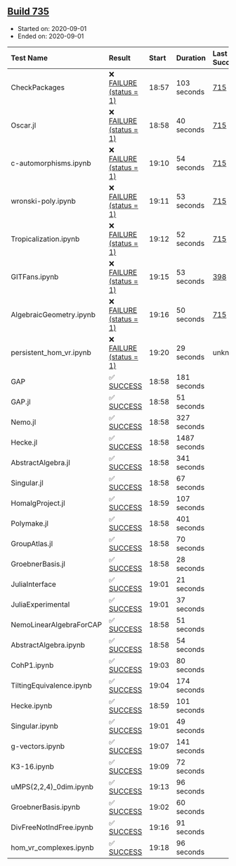 ## [Build 735](https://oscarci.mathematik.uni-kl.de/job/oscar-stable/735/)

* Started on: 2020-09-01
* Ended on: 2020-09-01

| Test Name    | Result | Start | Duration | Last Success | First Failure |
|:-------------|:-------|:------|:---------|:-------------|:--------------|
| CheckPackages | ❌ [FAILURE (status = 1)](https://oscarci.mathematik.uni-kl.de/job/oscar-stable/735/artifact/logs/build-735/CheckPackages.log) | 18:57 | 103 seconds | [715](https://oscarci.mathematik.uni-kl.de/job/oscar-stable/715/) | [716](https://oscarci.mathematik.uni-kl.de/job/oscar-stable/716/) |
| Oscar.jl | ❌ [FAILURE (status = 1)](https://oscarci.mathematik.uni-kl.de/job/oscar-stable/735/artifact/logs/build-735/Oscar.jl.log) | 18:58 | 40 seconds | [715](https://oscarci.mathematik.uni-kl.de/job/oscar-stable/715/) | [716](https://oscarci.mathematik.uni-kl.de/job/oscar-stable/716/) |
| c-automorphisms.ipynb | ❌ [FAILURE (status = 1)](https://oscarci.mathematik.uni-kl.de/job/oscar-stable/735/artifact/logs/build-735/c-automorphisms.ipynb.log) | 19:10 | 54 seconds | [715](https://oscarci.mathematik.uni-kl.de/job/oscar-stable/715/) | [716](https://oscarci.mathematik.uni-kl.de/job/oscar-stable/716/) |
| wronski-poly.ipynb | ❌ [FAILURE (status = 1)](https://oscarci.mathematik.uni-kl.de/job/oscar-stable/735/artifact/logs/build-735/wronski-poly.ipynb.log) | 19:11 | 53 seconds | [715](https://oscarci.mathematik.uni-kl.de/job/oscar-stable/715/) | [716](https://oscarci.mathematik.uni-kl.de/job/oscar-stable/716/) |
| Tropicalization.ipynb | ❌ [FAILURE (status = 1)](https://oscarci.mathematik.uni-kl.de/job/oscar-stable/735/artifact/logs/build-735/Tropicalization.ipynb.log) | 19:12 | 52 seconds | [715](https://oscarci.mathematik.uni-kl.de/job/oscar-stable/715/) | [716](https://oscarci.mathematik.uni-kl.de/job/oscar-stable/716/) |
| GITFans.ipynb | ❌ [FAILURE (status = 1)](https://oscarci.mathematik.uni-kl.de/job/oscar-stable/735/artifact/logs/build-735/GITFans.ipynb.log) | 19:15 | 53 seconds | [398](https://oscarci.mathematik.uni-kl.de/job/oscar-stable/398/) | [399](https://oscarci.mathematik.uni-kl.de/job/oscar-stable/399/) |
| AlgebraicGeometry.ipynb | ❌ [FAILURE (status = 1)](https://oscarci.mathematik.uni-kl.de/job/oscar-stable/735/artifact/logs/build-735/AlgebraicGeometry.ipynb.log) | 19:16 | 50 seconds | [715](https://oscarci.mathematik.uni-kl.de/job/oscar-stable/715/) | [716](https://oscarci.mathematik.uni-kl.de/job/oscar-stable/716/) |
| persistent_hom_vr.ipynb | ❌ [FAILURE (status = 1)](https://oscarci.mathematik.uni-kl.de/job/oscar-stable/735/artifact/logs/build-735/persistent_hom_vr.ipynb.log) | 19:20 | 29 seconds | unknown | unknown |
| GAP | ✅ [SUCCESS](https://oscarci.mathematik.uni-kl.de/job/oscar-stable/735/artifact/logs/build-735/GAP.log) | 18:58 | 181 seconds |  |  |
| GAP.jl | ✅ [SUCCESS](https://oscarci.mathematik.uni-kl.de/job/oscar-stable/735/artifact/logs/build-735/GAP.jl.log) | 18:58 | 51 seconds |  |  |
| Nemo.jl | ✅ [SUCCESS](https://oscarci.mathematik.uni-kl.de/job/oscar-stable/735/artifact/logs/build-735/Nemo.jl.log) | 18:58 | 327 seconds |  |  |
| Hecke.jl | ✅ [SUCCESS](https://oscarci.mathematik.uni-kl.de/job/oscar-stable/735/artifact/logs/build-735/Hecke.jl.log) | 18:58 | 1487 seconds |  |  |
| AbstractAlgebra.jl | ✅ [SUCCESS](https://oscarci.mathematik.uni-kl.de/job/oscar-stable/735/artifact/logs/build-735/AbstractAlgebra.jl.log) | 18:58 | 341 seconds |  |  |
| Singular.jl | ✅ [SUCCESS](https://oscarci.mathematik.uni-kl.de/job/oscar-stable/735/artifact/logs/build-735/Singular.jl.log) | 18:58 | 67 seconds |  |  |
| HomalgProject.jl | ✅ [SUCCESS](https://oscarci.mathematik.uni-kl.de/job/oscar-stable/735/artifact/logs/build-735/HomalgProject.jl.log) | 18:59 | 107 seconds |  |  |
| Polymake.jl | ✅ [SUCCESS](https://oscarci.mathematik.uni-kl.de/job/oscar-stable/735/artifact/logs/build-735/Polymake.jl.log) | 18:58 | 401 seconds |  |  |
| GroupAtlas.jl | ✅ [SUCCESS](https://oscarci.mathematik.uni-kl.de/job/oscar-stable/735/artifact/logs/build-735/GroupAtlas.jl.log) | 18:58 | 70 seconds |  |  |
| GroebnerBasis.jl | ✅ [SUCCESS](https://oscarci.mathematik.uni-kl.de/job/oscar-stable/735/artifact/logs/build-735/GroebnerBasis.jl.log) | 18:58 | 28 seconds |  |  |
| JuliaInterface | ✅ [SUCCESS](https://oscarci.mathematik.uni-kl.de/job/oscar-stable/735/artifact/logs/build-735/JuliaInterface.log) | 19:01 | 21 seconds |  |  |
| JuliaExperimental | ✅ [SUCCESS](https://oscarci.mathematik.uni-kl.de/job/oscar-stable/735/artifact/logs/build-735/JuliaExperimental.log) | 19:01 | 37 seconds |  |  |
| NemoLinearAlgebraForCAP | ✅ [SUCCESS](https://oscarci.mathematik.uni-kl.de/job/oscar-stable/735/artifact/logs/build-735/NemoLinearAlgebraForCAP.log) | 18:58 | 51 seconds |  |  |
| AbstractAlgebra.ipynb | ✅ [SUCCESS](https://oscarci.mathematik.uni-kl.de/job/oscar-stable/735/artifact/logs/build-735/AbstractAlgebra.ipynb.log) | 18:58 | 54 seconds |  |  |
| CohP1.ipynb | ✅ [SUCCESS](https://oscarci.mathematik.uni-kl.de/job/oscar-stable/735/artifact/logs/build-735/CohP1.ipynb.log) | 19:03 | 80 seconds |  |  |
| TiltingEquivalence.ipynb | ✅ [SUCCESS](https://oscarci.mathematik.uni-kl.de/job/oscar-stable/735/artifact/logs/build-735/TiltingEquivalence.ipynb.log) | 19:04 | 174 seconds |  |  |
| Hecke.ipynb | ✅ [SUCCESS](https://oscarci.mathematik.uni-kl.de/job/oscar-stable/735/artifact/logs/build-735/Hecke.ipynb.log) | 18:59 | 101 seconds |  |  |
| Singular.ipynb | ✅ [SUCCESS](https://oscarci.mathematik.uni-kl.de/job/oscar-stable/735/artifact/logs/build-735/Singular.ipynb.log) | 19:01 | 49 seconds |  |  |
| g-vectors.ipynb | ✅ [SUCCESS](https://oscarci.mathematik.uni-kl.de/job/oscar-stable/735/artifact/logs/build-735/g-vectors.ipynb.log) | 19:07 | 141 seconds |  |  |
| K3-16.ipynb | ✅ [SUCCESS](https://oscarci.mathematik.uni-kl.de/job/oscar-stable/735/artifact/logs/build-735/K3-16.ipynb.log) | 19:09 | 72 seconds |  |  |
| uMPS(2,2,4)_0dim.ipynb | ✅ [SUCCESS](https://oscarci.mathematik.uni-kl.de/job/oscar-stable/735/artifact/logs/build-735/uMPS-2-2-4-_0dim.ipynb.log) | 19:13 | 96 seconds |  |  |
| GroebnerBasis.ipynb | ✅ [SUCCESS](https://oscarci.mathematik.uni-kl.de/job/oscar-stable/735/artifact/logs/build-735/GroebnerBasis.ipynb.log) | 19:02 | 60 seconds |  |  |
| DivFreeNotIndFree.ipynb | ✅ [SUCCESS](https://oscarci.mathematik.uni-kl.de/job/oscar-stable/735/artifact/logs/build-735/DivFreeNotIndFree.ipynb.log) | 19:16 | 91 seconds |  |  |
| hom_vr_complexes.ipynb | ✅ [SUCCESS](https://oscarci.mathematik.uni-kl.de/job/oscar-stable/735/artifact/logs/build-735/hom_vr_complexes.ipynb.log) | 19:18 | 96 seconds |  |  |
